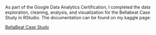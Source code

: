 As part of the Google Data Analytics Certification, I completed the data exploration, cleaning, analysis, and visualization for the Bellabeat Case Study in RStudio.
The documentation can be found on my kaggle page:

[BellaBeat Case Study](https://www.kaggle.com/code/andrewmre/bellabeat-case-study-using-r)
